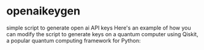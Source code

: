 # openaikeygen
simple script to generate open ai API keys
Here's an example of how you can modify the script to generate keys on a quantum computer using Qiskit, a popular quantum computing framework for Python:
